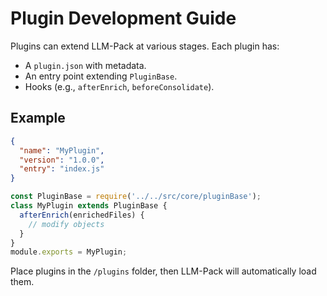
# Plugin Development Guide

Plugins can extend LLM-Pack at various stages. Each plugin has:
- A `plugin.json` with metadata.
- An entry point extending `PluginBase`.
- Hooks (e.g., `afterEnrich`, `beforeConsolidate`).

## Example

```json
{
  "name": "MyPlugin",
  "version": "1.0.0",
  "entry": "index.js"
}
```

```javascript
const PluginBase = require('../../src/core/pluginBase');
class MyPlugin extends PluginBase {
  afterEnrich(enrichedFiles) {
    // modify objects
  }
}
module.exports = MyPlugin;
```

Place plugins in the `/plugins` folder, then LLM-Pack will automatically load them.